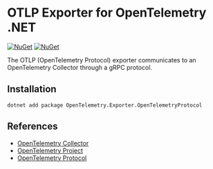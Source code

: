 # OTLP Exporter for OpenTelemetry .NET

[![NuGet](https://img.shields.io/nuget/v/OpenTelemetry.Exporter.OpenTelemetryProtocol.svg)](https://www.nuget.org/packages/OpenTelemetry.Exporter.OpenTelemetryProtocol)
[![NuGet](https://img.shields.io/nuget/dt/OpenTelemetry.Exporter.OpenTelemetryProtocol.svg)](https://www.nuget.org/packages/OpenTelemetry.Exporter.OpenTelemetryProtocol)

The OTLP (OpenTelemetry Protocol) exporter communicates to an OpenTelemetry Collector through a gRPC protocol.

## Installation

```shell
dotnet add package OpenTelemetry.Exporter.OpenTelemetryProtocol
```

## References

* [OpenTelemetry Collector](https://github.com/open-telemetry/opentelemetry-collector)
* [OpenTelemetry Project](https://opentelemetry.io/)
* [OpenTelemetry Protocol](https://github.com/open-telemetry/opentelemetry-proto)